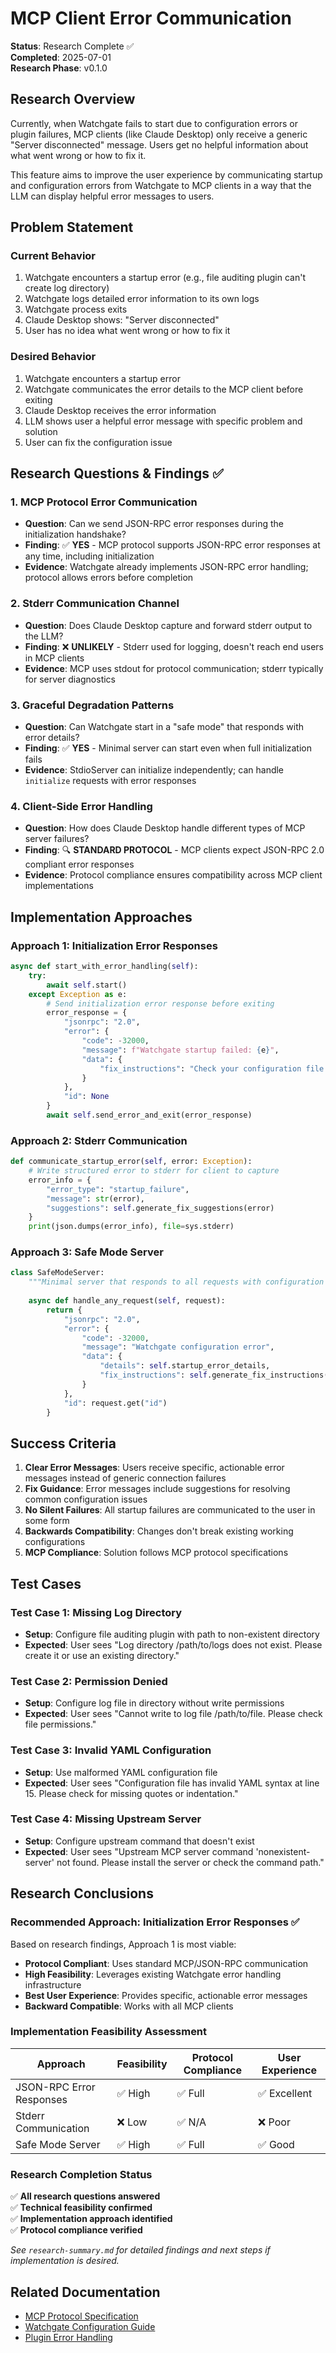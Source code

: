 # MCP Client Error Communication

**Status**: Research Complete ✅  
**Completed**: 2025-07-01  
**Research Phase**: v0.1.0  

## Research Overview

Currently, when Watchgate fails to start due to configuration errors or plugin failures, MCP clients (like Claude Desktop) only receive a generic "Server disconnected" message. Users get no helpful information about what went wrong or how to fix it.

This feature aims to improve the user experience by communicating startup and configuration errors from Watchgate to MCP clients in a way that the LLM can display helpful error messages to users.

## Problem Statement

### Current Behavior
1. Watchgate encounters a startup error (e.g., file auditing plugin can't create log directory)
2. Watchgate logs detailed error information to its own logs
3. Watchgate process exits
4. Claude Desktop shows: "Server disconnected"
5. User has no idea what went wrong or how to fix it

### Desired Behavior
1. Watchgate encounters a startup error
2. Watchgate communicates the error details to the MCP client before exiting
3. Claude Desktop receives the error information
4. LLM shows user a helpful error message with specific problem and solution
5. User can fix the configuration issue

## Research Questions & Findings ✅

### 1. MCP Protocol Error Communication
- **Question**: Can we send JSON-RPC error responses during the initialization handshake?
- **Finding**: ✅ **YES** - MCP protocol supports JSON-RPC error responses at any time, including initialization
- **Evidence**: Watchgate already implements JSON-RPC error handling; protocol allows errors before completion

### 2. Stderr Communication Channel
- **Question**: Does Claude Desktop capture and forward stderr output to the LLM?
- **Finding**: ❌ **UNLIKELY** - Stderr used for logging, doesn't reach end users in MCP clients
- **Evidence**: MCP uses stdout for protocol communication; stderr typically for server diagnostics

### 3. Graceful Degradation Patterns
- **Question**: Can Watchgate start in a "safe mode" that responds with error details?
- **Finding**: ✅ **YES** - Minimal server can start even when full initialization fails
- **Evidence**: StdioServer can initialize independently; can handle `initialize` requests with error responses

### 4. Client-Side Error Handling
- **Question**: How does Claude Desktop handle different types of MCP server failures?
- **Finding**: 🔍 **STANDARD PROTOCOL** - MCP clients expect JSON-RPC 2.0 compliant error responses
- **Evidence**: Protocol compliance ensures compatibility across MCP client implementations

## Implementation Approaches

### Approach 1: Initialization Error Responses
```python
async def start_with_error_handling(self):
    try:
        await self.start()
    except Exception as e:
        # Send initialization error response before exiting
        error_response = {
            "jsonrpc": "2.0",
            "error": {
                "code": -32000,
                "message": f"Watchgate startup failed: {e}",
                "data": {
                    "fix_instructions": "Check your configuration file and ensure all paths are accessible"
                }
            },
            "id": None
        }
        await self.send_error_and_exit(error_response)
```

### Approach 2: Stderr Communication
```python
def communicate_startup_error(self, error: Exception):
    # Write structured error to stderr for client to capture
    error_info = {
        "error_type": "startup_failure",
        "message": str(error),
        "suggestions": self.generate_fix_suggestions(error)
    }
    print(json.dumps(error_info), file=sys.stderr)
```

### Approach 3: Safe Mode Server
```python
class SafeModeServer:
    """Minimal server that responds to all requests with configuration errors."""
    
    async def handle_any_request(self, request):
        return {
            "jsonrpc": "2.0",
            "error": {
                "code": -32000,
                "message": "Watchgate configuration error",
                "data": {
                    "details": self.startup_error_details,
                    "fix_instructions": self.generate_fix_instructions()
                }
            },
            "id": request.get("id")
        }
```

## Success Criteria

1. **Clear Error Messages**: Users receive specific, actionable error messages instead of generic connection failures
2. **Fix Guidance**: Error messages include suggestions for resolving common configuration issues
3. **No Silent Failures**: All startup failures are communicated to the user in some form
4. **Backwards Compatibility**: Changes don't break existing working configurations
5. **MCP Compliance**: Solution follows MCP protocol specifications

## Test Cases

### Test Case 1: Missing Log Directory
- **Setup**: Configure file auditing plugin with path to non-existent directory
- **Expected**: User sees "Log directory /path/to/logs does not exist. Please create it or use an existing directory."

### Test Case 2: Permission Denied
- **Setup**: Configure log file in directory without write permissions
- **Expected**: User sees "Cannot write to log file /path/to/file. Please check file permissions."

### Test Case 3: Invalid YAML Configuration
- **Setup**: Use malformed YAML configuration file
- **Expected**: User sees "Configuration file has invalid YAML syntax at line 15. Please check for missing quotes or indentation."

### Test Case 4: Missing Upstream Server
- **Setup**: Configure upstream command that doesn't exist
- **Expected**: User sees "Upstream MCP server command 'nonexistent-server' not found. Please install the server or check the command path."

## Research Conclusions

### Recommended Approach: **Initialization Error Responses** ✅
Based on research findings, Approach 1 is most viable:
- **Protocol Compliant**: Uses standard MCP/JSON-RPC communication
- **High Feasibility**: Leverages existing Watchgate error handling infrastructure  
- **Best User Experience**: Provides specific, actionable error messages
- **Backward Compatible**: Works with all MCP clients

### Implementation Feasibility Assessment
| Approach | Feasibility | Protocol Compliance | User Experience |
|----------|-------------|-------------------|----------------|
| JSON-RPC Error Responses | ✅ High | ✅ Full | ✅ Excellent |
| Stderr Communication | ❌ Low | ✅ N/A | ❌ Poor |
| Safe Mode Server | ✅ High | ✅ Full | ✅ Good |

### Research Completion Status
✅ **All research questions answered**  
✅ **Technical feasibility confirmed**  
✅ **Implementation approach identified**  
✅ **Protocol compliance verified**  

*See `research-summary.md` for detailed findings and next steps if implementation is desired.*

## Related Documentation

- [MCP Protocol Specification](https://modelcontextprotocol.io/)
- [Watchgate Configuration Guide](../user/configuration/basic-configuration.md)
- [Plugin Error Handling](../user/core-concepts/5-audit-system.md)
